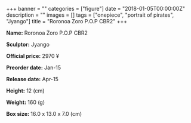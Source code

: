 +++
banner = ""
categories = ["figure"]
date = "2018-01-05T00:00:00Z"
description = ""
images = []
tags = ["onepiece", "portrait of pirates", "Jyango"]
title = "Roronoa Zoro P.O.P CBR2"
+++

**Name:** Roronoa Zoro P.O.P CBR2

**Sculptor:** Jyango

**Official price:** 2970 ¥

**Preorder date:** Jan-15

**Release date:** Apr-15

**Height:** 12 (cm)

**Weight:** 160 (g)

**Box size:** 16.0 x 13.0 x 7.0 (cm)
